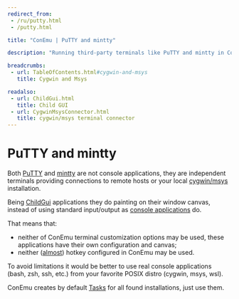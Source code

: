 ```yaml
---
redirect_from:
 - /ru/putty.html
 - /putty.html

title: "ConEmu | PuTTY and mintty"

description: "Running third-party terminals like PuTTY and mintty in ConEmu"

breadcrumbs:
 - url: TableOfContents.html#cygwin-and-msys
   title: Cygwin and Msys

readalso:
 - url: ChildGui.html
   title: Child GUI
 - url: CygwinMsysConnector.html
   title: cygwin/msys terminal connector
---
```


# PuTTY and mintty

Both [PuTTY](https://www.putty.org/) and [mintty](https://mintty.github.io/)
are not console applications, they are independent terminals providing connections
to remote hosts or your local [cygwin/msys](CygwinMsys.html) installation.

Being [ChildGui](ChildGui.html) applications they do painting on their window canvas,
instead of using standard input/output as [console applications](ConsoleApplication.html) do.

That means that:

* neither of ConEmu terminal customization options may be used, these applications
  have their own configuration and canvas;
* neither ([almost](ChildGui.html#hotkeys)) hotkey configured in ConEmu may be used.

To avoid limitations it would be better to use real console applications (bash, zsh, ssh, etc.)
from your favorite POSIX distro (cygwin, msys, wsl).

ConEmu creates by default [Tasks](Tasks.html#add-default-tasks) for all found installations,
just use them.
